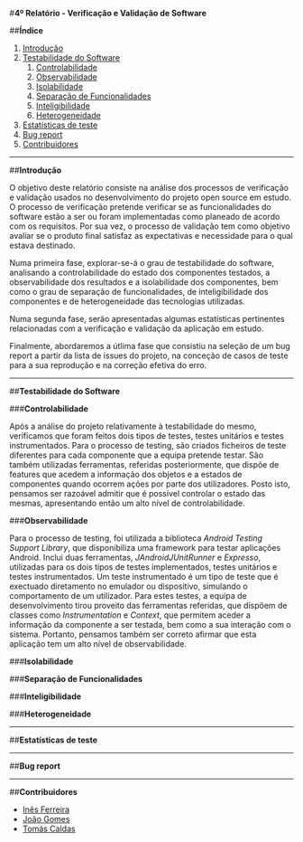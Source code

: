#**4º Relatório - Verificação e Validação de Software**

##**Índice**

1. [Introdução](#intro)
2. [Testabilidade do Software](#test)
    1. [Controlabilidade](#cont)
    2. [Observabilidade](#observ)
    3. [Isolabilidade](#iso)
    4. [Separação de Funcionalidades](#sep)
    5. [Inteligibilidade](#int)
    6. [Heterogeneidade](#het)
3. [Estatísticas de teste](#est)
4. [Bug report](#bug)
5. [Contribuidores](#contributors)

***
##**Introdução** <a name ="intro"></a>

O objetivo deste relatório consiste na análise dos processos de verificação e validação usados no desenvolvimento do projeto open source em estudo. O processo de verificação pretende verificar se as funcionalidades do software estão a ser ou foram implementadas como planeado de acordo com os requisitos. Por sua vez, o processo de validação tem como objetivo avaliar se o produto final satisfaz as expectativas e necessidade para o qual estava destinado.

Numa primeira fase, explorar-se-á o grau de testabilidade do software, analisando a controlabilidade do estado dos componentes testados, a observabilidade dos resultados e a isolabilidade dos componentes, bem como o grau de separação de funcionalidades, de inteligibilidade dos componentes e de heterogeneidade das tecnologias utilizadas.

Numa segunda fase, serão apresentadas algumas estatísticas pertinentes relacionadas com a verificação e validação da aplicação em estudo. 

Finalmente, abordaremos a útlima fase que consistiu na seleção de um bug report a partir da lista de issues do projeto, na conceção de casos de teste para a sua reprodução e na correção efetiva do erro.


****
##**Testabilidade do Software** <a name ="test"></a>


###**Controlabilidade** <a name="cont"></a>

Após a análise do projeto relativamente à testabilidade do mesmo, verificamos que foram feitos dois tipos de testes, testes unitários e testes instrumentados. 
Para o processo de testing, são criados ficheiros de teste diferentes para cada componente que a equipa pretende testar. São também utilizadas ferramentas, referidas posteriormente, que dispõe de features que acedem a informação dos objetos e a estados de componentes quando ocorrem ações por parte dos utilizadores. Posto isto, pensamos ser razoável admitir que é possível controlar o estado das mesmas, apresentando então um alto nível de controlabilidade.


###**Observabilidade** <a name="observ"></a>

Para o processo de testing, foi utilizada a biblioteca *Android Testing Support Library*, que disponibiliza uma framework para testar aplicações Android. Inclui duas ferramentas, *JAndroidJUnitRunner* e *Expresso*, utilizadas para os dois tipos de testes implementados, testes unitários e testes instrumentados.
Um teste instrumentado é um tipo de teste que é exectuado diretamento no emulador ou dispositivo, simulando o comportamento de um utilizador. Para estes testes, a equipa de desenvolvimento tirou proveito das ferramentas referidas, que dispõem de classes como *Instrumentation* e *Context*, que permitem aceder a informação da componente a ser testada, bem como a sua interação com o sistema.
Portanto, pensamos também ser correto afirmar que esta aplicação tem um alto nível de observabilidade.


###**Isolabilidade** <a name="iso"></a>


###**Separação de Funcionalidades** <a name="sep"></a>


###**Inteligibilidade** <a name="int"></a>


###**Heterogeneidade** <a name="het"></a>


***
##**Estatísticas de teste**<a name="est"></a>

***
##**Bug report**<a name="bug"></a>

***
##**Contribuidores**<a name="contributors"></a>

* [Inês Ferreira](https://github.com/inesferreira7)
* [João Gomes](https://github.com/joaogomes04)
* [Tomás Caldas](https://github.com/tomasvcaldas)
